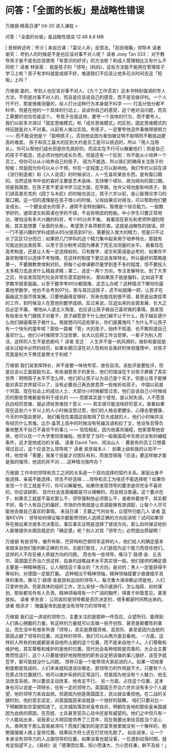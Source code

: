 # 问答：「全面的长板」是战略性错误
万维钢·精英日课³
04-20
进入课程 >

问答：「全面的长板」是战略性错误
12:48 8.8 MB

| 音频转述师：怀沙 |
来自日课：「莫论人非」反馈法，「刮目相看」领导术
读者 谢天：
夸别人的时候是不是也应该对事不对人呢？
读者 Joey Tan 333：
对于教导孩子是不是也应该使用「有意识的好评」的方法呢？和成人管理相比又有什么不同呢？
读者 林丽英：
我是孩子的「领导」(妈妈)，这些方法能不能用在管理孩子学习上呢？孩子有学科就是成绩不好，难道我们不应该让他多花点时间去这「短板」上吗？

万维钢
是的，夸别人也应该对事不对人。《九个工作谎言》这本书特别强调的夸人方法，不但是对事不对人的，而且是应该说自己的感受，而不是去做评判。一个人行不行，那是很难测量的，给人打分这种行为本身就不科学 —— 打高分低分都不科学。但是在他的一个具体的行动上，谈谈你自己的感受，这个绝对没问题，而员工需要的也恰恰是这个。
夸孩子也是这样。要夸一个具体的行为，而不要夸人。我们以前多次讲过「固定思维模式」和「成长思维模式」的区别，固定思维模式的特征就是对人不对事。以前有人做过实验，夸孩子，一定要夸他这件事做得很努力 —— 而不能说他是个「聪明孩子」，否则他会因为害怕被证明不聪明而不敢挑战更高的难度。
孩子和员工最大的区别大约是员工是可以挑选的，所以「用人当用长」，你可以帮他们成长但是你先挑好的，而且实在不行可以解雇他们；但是自己的孩子不能选，还必须对他的成长负责。但是还有一个区别：你不能从小培养一个员工，但你可以从小培养自己的孩子。
因为不能选，所以我们的确得关注孩子的短板；但是因为你可以从小干预，你在一定程度上可以影响他。我们专栏以前在讲《流行制造者》和《人人说谎》的时候讲过，人一生喜欢某些东西，是有窗口期的。当然这些书中说的喜好主要是艺术品味、支持哪个球队、政治倾向的窗口期。但是我猜想，在孩子爱不爱读书学习这方面，在早期，也许父母也能影响孩子。我们讲高普尼克的《园丁与木匠》的时候也说过，孩子六岁以前，是心智理论学习的窗口期。这一切的道理是在孩子很小的时候，父母如果应对得当，可以帮助他们健全成长。
一个健全成长的孩子，通常不会特别偏科。智商是个综合能力，一般数学好的，通常语文和英语也学的不错，不会有明显的短板。中小学生只要正常用功，哪怕没有多大兴趣的科目，考个85分并不难。
我看现在家长和老师所谓的短板，其实是想要「全面的长板」，希望孩子各项都厉害。这就是战略性的错误。把一门不感兴趣的学科成绩从85分提高到97分，需要投入很大的精力，但是只不过长了区区12分而已；如果把几门学科的这个精力集中起来用于培养特长，那就有可能达到出类拔萃、以至于百分制考试因为爆表了而无法测量的水平。
我看现在高考制度，还是让人有一定选择权的。只有数学、语文和英语是必考的，如果你不喜欢物理可以选择不考物理。在这样的制度下更应该发挥特长。所以最好的策略是第一，不要跟教育体制对抗，把每个必修课都尽量学到差不多的程度，但不要投入太多精力去追求什么精益求精；第二，选定一两个方向，专注发展特长。到了大学之后，你会发现现代社会非常乐意奖励特长。
那如果孩子就是偏科，比如说不爱学数学就爱画画，以至于数学考60分都困难，这怎么办呢？这种情况下哪怕你逼着他学数学，他也不会考到97分。那与其压迫孩子，还不如就赌一把，让孩子在画画这方面尽情发展。只要他画得足够好，将来也能找到很不错、甚至是出类拔萃的工作，到时候没人在意他的数学成绩。反过来说，压迫出来的全面发展，长大之后必定平庸。
哪怕从人道主义角度，也应该让孩子做自己喜欢做的事情。我发现有些家长专门跟孩子对着干，孩子越愿意干什么他们越不让干什么，孩子越反感什么他们越逼着孩子做什么。我就想问问这些家长，你们是魔鬼吗？为什么不让孩子有一个快乐的童年呢？那些一路被「管」大的孩子，始终不知道、也不敢知道自己喜欢什么。他们小时候把学习当受罪，长大以后把工作当受罪，一辈子为别人而活，这样的人生不是悲剧吗？
读者 变迁：
人生并不是一帆风顺的，挫折和委屈是成长过程中必然的经历，如果长期沉浸在对人性和社会美好的体验憧憬中，对孩子究竟是利大于弊还是弊大于利呢？

万维钢
我们说发挥特长，并不是要一味地夸奖、放任自流。该批评是要批评，但是应该以正面鼓励为主。有些溺爱孩子的家长，他们的错误在于对孩子屏蔽了真实世界：明明孩子水平不怎么样，他们却让孩子以为自己是个天才。但是让孩子能够面对真实世界就可以了，没有必要自己再去故意弄一些挫折给孩子。
中国以前是个穷国，现在社会上的成功人士，大部分小时候都受过苦，他们会说自己小时候经历的那些苦难都是有利于成长的 —— 而那其实是个错觉，是认知失调。人不愿意白白经历苦难，就必须给苦难找个意义 —— 其实很可能没啥好的意义。我看如果现在这些六十岁以上的人小时候没受过苦，他们的人格会更健全，心理会更健康，今天的中国会更好。
我们看现在美国这些取得了巨大成就的人，他们小时候并没有经历什么苦难。比尔·盖茨上高中的时候没有死磕法语和拉丁文，他没有忍辱负重地整天干自己不喜欢干的事儿 —— 恰恰相反，因为他喜欢编程，他家里帮他安排，他可以在一个大学里彻夜编程。他享受了当时一般美国高中生绝对没有的编程条件，这才是他成功的关键。
读者 David Tam、闲淡山人：
要是有的员工只想着得过且过，这个应该怎么领导呢？
读者 吴彦祖本人：
如果上级和我的认知不一样，他觉得「需要」我某个技能才对团队有利，而我觉得我「应该」要这样做才能是我的强项，他说的并不对……这种情况我咋办？

万维钢
工作中的领导和员工之间的关系是一个双向选择的契约关系。家庭出身不能选择，亲戚不能选择，师生不好选择……领导和员工为啥还不能选择呢？如果你发现一个员工就是不行，你可以解雇他。如果你发现领导的要求是你完全不喜欢的，你应该辞职。
现代社会连离婚都是可以理解的，而且相当普遍。这个要点在于，如果员工就是不喜欢那么干，领导强制他必须那么干，或者哄着他干，其实都不好。每个人有自己的偏好，市场的作用就是让资源能够有效调配，让每个人尽可能地去做自己喜欢的事情。
来自日课：王霸之气何处有，众望所归能几人
读者 蓝海KEVIN：
领导如何保证每次都能带领别人选择正确的方向前进呢？试问如果领导在做出某次或多次决策后，事后事实证明是选择了错误方向，那么如何保证给别人能够提供长期且稳定的「确定感」呢？别人对其「领导力」必然提出质疑啊！

万维钢
有些领导，像乔布斯、巴菲特和巴顿将军这样的人，他们给人的确定感本来就来自他们能判断正确的方向，总能打胜仗，人们是因为这个能力而信任他们。这样的人不存在被人质疑方向的问题。
而也有一些领导，像马丁·路德·金、丘吉尔、英国国王乔治六世这样，自身的战略战术水平其实很一般，他们提供的确定感主要是一种精神感召，让人相信这个事业的「大方向」是对的：黑人一定能获得平等权利、对德国一定能打赢。
这种相当于精神领袖。精神领袖就要少直接插手具体的事务。像马丁·路德·金是民权运动的领导人，每次重大演讲都必须是他，人们只爱听他讲。但是具体的组织工作，怎么安排一场示威游行，怎么指挥，如何谋划，那些都另外有人负责。精神领袖得有一个广阔的胸怀，得善于听取意见，甚至放权。
读者 李忠良：
公司各阶层领导都是资历决定的，很多都是时间熬出来的。
读者 晓添才：
傀儡皇帝到底是没有领导力的领导呢？

万维钢
我们这一讲说的领导力，主要关注的是那种一呼百应、众望所归、能得到人们衷心拥戴的力量。有这样的力量就可以去做一些开创性、甚至是颠覆性的事业。而生活中有很多所谓「领导」，其实是靠摆资格、混资历、甚至是因为血统的原因占据了领导的位置，对这样的领导，我们可以从两方面去看他。
一方面，这样的人所有的权威都是来自他所占据的这个位置，而不是来自他个人。人们尊敬和维护他，其实尊敬和维护的是他的位置。现代社会各种规矩是完善的，大企业主要靠惯性运行，这个人只要能很好地按照他的职务设定把该做的事儿做好，该签字就签字，那可能就没什么问题。
领导只是一个能带领大家前进的人。如果一切规章制度都是现成的，人们本来就知道该往哪走，那领导力的作用就不大，只要有个人在那占住位置就行。他可以维护系统的正常运行，但是因为他没有个人魅力，他无法改变系统。所以要说主动改革，他肯定不行。
另一方面，占住这个位置，这本身也可以说是一项特长，也有一定的领导力。英国国王乔治六世并没有多少个人威望，他的领导力来自血统。但是因为他是英国国王，民众就会重视他。在二战的关键时刻，他的意志坚定，对英国国民来说就是一个很好的鼓舞。
咱们只要对比一下明朝那些宗室就知道了。北京城陷落崇祯皇帝自杀，明朝在各地的那些皇亲国戚因为血统的原因，在百姓、士兵甚至官员心目中还是有威望的。他们之中但凡有一个人能站出来，说我家让大明百姓供养了三百年，现在我要出来给百姓当个定心丸，南明至于那么容易崩溃吗？而我们看到的是宗室贵族里就没有一个像样的，勉勉强强被人推上皇帝位置，结果前方将士还在打仗他先跑了。
如此说来，让一个本身没有领导力的人占据领导的位置，如果没事也就没事，一旦遇到动荡时期，就肯定指望不上。《易经》说「德薄而位尊，知小而谋大，力小而任重，鲜不及矣！」